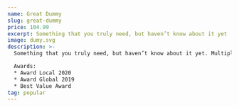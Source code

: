 ```yaml
---
name: Great Dummy
slug: great-dummy
price: 104.99
excerpt: Something that you truly need, but haven’t know about it yet
image: dumy.svg
description: >-
  Something that you truly need, but haven’t know about it yet. Multiple winner of Community Awarads.

  Awards:
  * Award Local 2020
  * Award Global 2019 
  * Best Value Award
tag: popular
---
```

